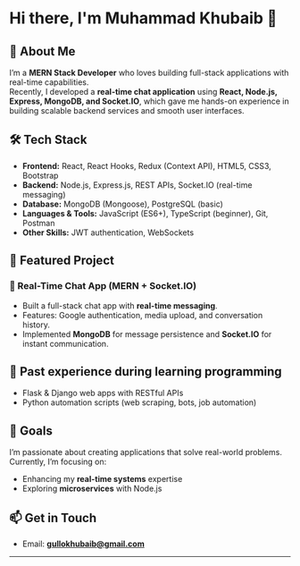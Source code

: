 # Hi there, I'm Muhammad Khubaib 👋

## 🚀 About Me
I’m a **MERN Stack Developer** who loves building full-stack applications with real-time capabilities.  
Recently, I developed a **real-time chat application** using **React, Node.js, Express, MongoDB, and Socket.IO**, which gave me hands-on experience in building scalable backend services and smooth user interfaces.

## 🛠️ Tech Stack
- **Frontend:** React, React Hooks, Redux (Context API), HTML5, CSS3, Bootstrap  
- **Backend:** Node.js, Express.js, REST APIs, Socket.IO (real-time messaging)  
- **Database:** MongoDB (Mongoose), PostgreSQL (basic)  
- **Languages & Tools:** JavaScript (ES6+), TypeScript (beginner), Git, Postman  
- **Other Skills:** JWT authentication, WebSockets

## 📌 Featured Project
### 🔹 Real-Time Chat App (MERN + Socket.IO)
- Built a full-stack chat app with **real-time messaging**.  
- Features: Google authentication, media upload, and conversation history.  
- Implemented **MongoDB** for message persistence and **Socket.IO** for instant communication.  

## 🌟 Past experience during learning programming
- Flask & Django web apps with RESTful APIs  
- Python automation scripts (web scraping, bots, job automation)  

## 🎯 Goals
I’m passionate about creating applications that solve real-world problems. Currently, I’m focusing on:  
- Enhancing my **real-time systems** expertise  
- Exploring **microservices** with Node.js  

## 📫 Get in Touch
- Email: **gullokhubaib@gmail.com**  

---
